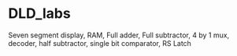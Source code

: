 # DLD_labs
Seven segment display, RAM, Full adder, Full subtractor, 4 by 1 mux, decoder, half subtractor, single bit comparator, RS Latch
